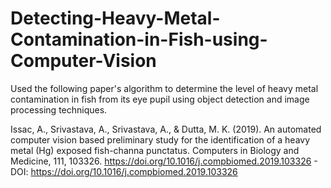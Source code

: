 # Detecting-Heavy-Metal-Contamination-in-Fish-using-Computer-Vision

Used the following paper's algorithm to determine the level of heavy metal contamination in fish from its eye pupil using object detection and image processing techniques.

Issac, A., Srivastava, A., Srivastava, A., & Dutta, M. K. (2019). An automated computer vision based preliminary study for the identification of a heavy metal (Hg) exposed fish-channa punctatus. Computers in Biology and Medicine, 111, 103326. https://doi.org/10.1016/j.compbiomed.2019.103326 - DOI: https://doi.org/10.1016/j.compbiomed.2019.103326
